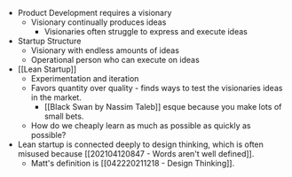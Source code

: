 - Product Development requires a visionary
	- Visionary continually produces ideas
		- Visionaries often struggle to express and execute ideas
- Startup Structure
	- Visionary with endless amounts of ideas
	- Operational person who can execute on ideas
- [[Lean Startup]]
	- Experimentation and iteration
	- Favors quantity over quality - finds ways to test the visionaries ideas in the market. 
		- [[Black Swan by Nassim Taleb]] esque because you make lots of small bets. 
	- How do we cheaply learn as much as possible as quickly as possible? 
- Lean startup is connected deeply to design thinking, which is often misused because [[202104120847 - Words aren't well defined]].
	- Matt's definition is [[042220211218 - Design Thinking]].


